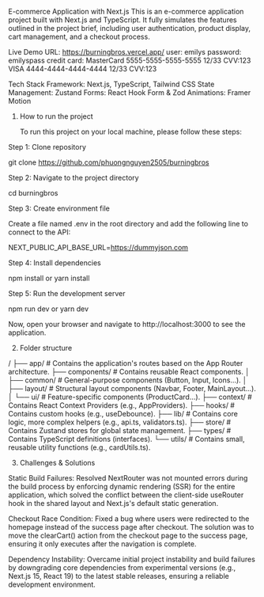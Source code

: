 E-commerce Application with Next.js
This is an e-commerce application project built with Next.js and TypeScript. It fully simulates the features outlined in the project brief, including user authentication, product display, cart management, and a checkout process.

Live Demo URL: https://burningbros.vercel.app/
user: emilys
password: emilyspass
credit card: MasterCard 5555-5555-5555-5555 12/33 CVV:123
             VISA 4444-4444-4444-4444 12/33 CVV:123

Tech Stack
Framework: Next.js, TypeScript, Tailwind CSS
State Management: Zustand
Forms: React Hook Form & Zod
Animations: Framer Motion

1. How to run the project
   
   To run this project on your local machine, please follow these steps:

Step 1: Clone repository

git clone https://github.com/phuongnguyen2505/burningbros

Step 2: Navigate to the project directory

cd burningbros

Step 3: Create environment file

Create a file named .env in the root directory and add the following line to connect to the API:

NEXT_PUBLIC_API_BASE_URL=https://dummyjson.com

Step 4: Install dependencies

npm install
or
yarn install

Step 5: Run the development server

npm run dev
or
yarn dev

Now, open your browser and navigate to http://localhost:3000 to see the application.

2. Folder structure
   
/
├── app/                  # Contains the application's routes based on the App Router architecture.
├── components/           # Contains reusable React components.
│   ├── common/           # General-purpose components (Button, Input, Icons...).
│   ├── layout/           # Structural layout components (Navbar, Footer, MainLayout...).
│   └── ui/               # Feature-specific components (ProductCard...).
├── context/              # Contains React Context Providers (e.g., AppProviders).
├── hooks/                # Contains custom hooks (e.g., useDebounce).
├── lib/                  # Contains core logic, more complex helpers (e.g., api.ts, validators.ts).
├── store/                # Contains Zustand stores for global state management.
├── types/                # Contains TypeScript definitions (interfaces).
└── utils/                # Contains small, reusable utility functions (e.g., cardUtils.ts).

3. Challenges & Solutions

Static Build Failures: Resolved NextRouter was not mounted errors during the build process by enforcing dynamic rendering (SSR) for the entire application, which solved the conflict between the client-side useRouter hook in the shared layout and Next.js's default static generation.

Checkout Race Condition: Fixed a bug where users were redirected to the homepage instead of the success page after checkout. The solution was to move the clearCart() action from the checkout page to the success page, ensuring it only executes after the navigation is complete.

Dependency Instability: Overcame initial project instability and build failures by downgrading core dependencies from experimental versions (e.g., Next.js 15, React 19) to the latest stable releases, ensuring a reliable development environment.
